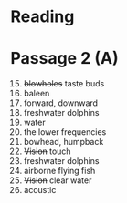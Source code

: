 # Reading

# Passage 2 (A)

15. ~~blowholes~~ taste buds
16. baleen
17. forward, downward
18. freshwater dolphins
19. water
20. the lower frequencies
21. bowhead, humpback
22. ~~Vision~~ touch
23. freshwater dolphins
24. airborne flying fish
25. ~~Vision~~ clear water
26. acoustic


